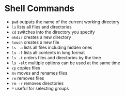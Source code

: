 # Shell Commands

* `pwd` outputs the name of the current working directory
* `ls` lists all files and directories
* `cd` switches into the directory you specify
* `mkdir` creates a new directory
* `touch` creates a new file
* `ls -a` lists all files including hidden ones
* `ls -l` lists all contents in long format
* `ls -t` orders files and directories by the time
* `ls -alt` multiple options can be used at the same time
* `cp` copies files
* `mv` moves and renames files
* `rm` removes files
* `rm -r` removes directories
* `*` useful for selecting groups